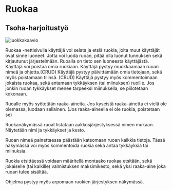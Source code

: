 # Ruokaa

## Tsoha-harjoitustyö

![luokkakaavio](http://yuml.me/4ff6941f.png)

Ruokaa -nettisivulla käyttäjä voi selata ja etsiä ruokia, joita muut käyttäjät ovat sinne luoneet.
Jotta voi luoda ruoan, pitää olla luonut tunnuksen sekä kirjautunut järjestelmään.
Ruoalla on tieto sen luoneesta käyttäjästä. Käyttäjä voi poistaa omia ruokiaan.
Käyttäjä pystyy muokkaamaan ruoan nimeä ja ohjetta.(CRUD)
Käyttäjä pystyy päivittämään omia tietojaan, sekä myös poistamaan tilinsä. (CRUD)
Käyttäjä pystyy myös kommentoimaan jokaista ruokaa, sekä antamaan tykkäyksen (tai miinuksen) ruoille.
Jos jonkin ruoan tykkäykset menee tarpeeksi miinuksella, se piilotetaan kokonaan.

Ruoalle myös syötetään raaka-aineita. Jos kyseistä raaka-ainetta ei vielä ole olemassa, luodaan sellainen. (Jos raaka-aineella ei ole ruokia, poistetaan se)

Ruokanäkymässä ruoat listataan aakkosjärjestyksessä nimen mukaan. Näytetään nimi ja tykkäykset ja kesto.

Ruoan nimeä painettaessa päästään katsomaan ruoan kaikkia tietoja. Tässä näkymässä voi myös kommentoida ruokia sekä antaa tykkäyksiä tai miinuksia.

Ruokia etsittäessä voidaan määritellä montaako ruokaa etsitään, sekä jokaiselle (tai kaikille) valmistuksen maksimikesto, sekä yksi raaka-aine joka ruoan tulee sisältää.

Ohjelma pystyy myös arpomaan ruokien järjestyksen näkymässä.

